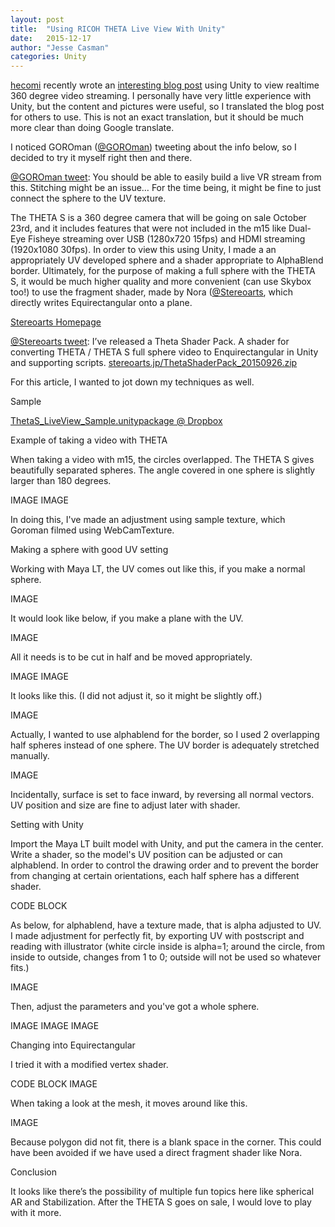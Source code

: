 ```yaml
---
layout: post
title:  "Using RICOH THETA Live View With Unity"
date:   2015-12-17
author: "Jesse Casman"
categories: Unity
---
```

[hecomi](http://tips.hecomi.com/about) recently wrote an [interesting blog post](http://tips.hecomi.com/entry/2015/10/11/211456) using Unity to view realtime 360 degree video streaming. I personally have very little experience with Unity, but the content and pictures were useful, so I translated the blog post for others to use. This is not an exact translation, but it should be much more clear than doing Google translate.

I noticed GOROman ([@GOROman](https://twitter.com/GOROman)) tweeting about the info below, so I decided to try it myself right then and there.

[@GOROman tweet](https://twitter.com/GOROman/status/645896791469068288?ref_src=twsrc%5Etfw): You should be able to easily build a live VR stream from this. Stitching might be an issue… For the time being, it might be fine to just connect the sphere to the UV texture.

The THETA S is a 360 degree camera that will be going on sale October 23rd, and it includes features that were not included in the m15 like Dual-Eye Fisheye streaming over USB (1280x720 15fps) and HDMI streaming (1920x1080 30fps). In order to view this using Unity, I made a an appropriately UV developed sphere and a shader appropriate to AlphaBlend border. Ultimately, for the purpose of making a full sphere with the THETA S, it would be much higher quality and more convenient (can use Skybox too!) to use the fragment shader, made by Nora ([@Stereoarts](https://twitter.com/stereoarts), which directly writes Equirectangular onto a plane. 

[Stereoarts Homepage](http://stereoarts.jp/)

[@Stereoarts tweet](https://twitter.com/Stereoarts/status/647737666520248321?ref_src=twsrc%5Etfw): I’ve released a Theta Shader Pack. A shader for converting THETA / THETA S full sphere video to Enquirectangular in Unity and supporting scripts. [stereoarts.jp/ThetaShaderPack_20150926.zip](stereoarts.jp/ThetaShaderPack_20150926.zip ) 

For this article, I wanted to jot down my techniques as well. 

Sample

[ThetaS_LiveView_Sample.unitypackage @ Dropbox](https://dl.dropboxusercontent.com/u/7131835/Programs/ThetaS_LiveView_Sample.unitypackage)

Example of taking a video with THETA

When taking a video with m15, the circles overlapped. The THETA S gives beautifully separated spheres. The angle covered in one sphere is slightly larger than 180 degrees. 

IMAGE
IMAGE

In doing this, I've made an adjustment using sample texture, which Goroman filmed using WebCamTexture. 

Making a sphere with good UV setting

Working with Maya LT, the UV comes out like this, if you make a normal sphere. 

IMAGE

It would look like below, if you make a plane with the UV.

IMAGE

All it needs is to be cut in half and be moved appropriately. 

IMAGE
IMAGE

It looks like this. (I did not adjust it, so it might be slightly off.)

IMAGE

Actually, I wanted to use alphablend for the border, so I used 2 overlapping half spheres instead of one sphere. The UV border is adequately stretched manually. 

IMAGE

Incidentally, surface is set to face inward, by reversing all normal vectors. UV position and size are fine to adjust later with shader. 


Setting with Unity

Import the Maya LT built model with Unity, and put the camera in the center. Write a shader, so the model's UV position can be adjusted or can alphablend. In order to control the drawing order and to prevent the border from changing at certain orientations, each half sphere has a different shader.

CODE BLOCK 

As below, for alphablend, have a texture made, that is alpha adjusted to UV. I made adjustment for perfectly fit, by exporting UV with postscript and reading with illustrator (white circle inside is alpha=1; around the circle, from inside to outside, changes from 1 to 0; outside will not be used so whatever fits.)

IMAGE

Then, adjust the parameters and you've got a whole sphere. 

IMAGE
IMAGE
IMAGE

Changing into Equirectangular

I tried it with a modified vertex shader.

CODE BLOCK
IMAGE

When taking a look at the mesh, it moves around like this.

IMAGE

Because polygon did not fit, there is a blank space in the corner. This could have been avoided if we have used a direct fragment shader like Nora. 

Conclusion

It looks like there’s the possibility of multiple fun topics here like spherical AR and Stabilization. After the THETA S goes on sale, I would love to play with it more. 
